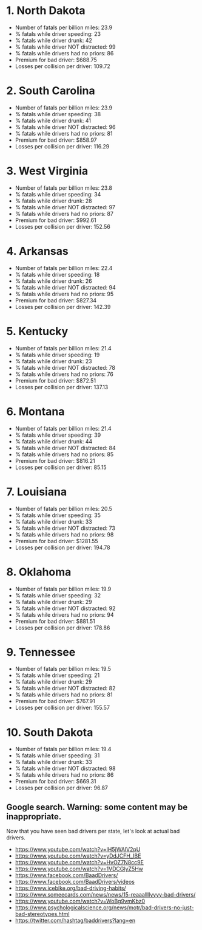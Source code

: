 # 1. North Dakota

* Number of fatals per billion miles: 23.9
* % fatals while driver speeding: 23
* % fatals while driver drunk: 42
* % fatals while driver NOT distracted: 99
* % fatals while drivers had no priors: 86
* Premium for bad driver: $688.75
* Losses per collision per driver: 109.72
# 2. South Carolina

* Number of fatals per billion miles: 23.9
* % fatals while driver speeding: 38
* % fatals while driver drunk: 41
* % fatals while driver NOT distracted: 96
* % fatals while drivers had no priors: 81
* Premium for bad driver: $858.97
* Losses per collision per driver: 116.29
# 3. West Virginia

* Number of fatals per billion miles: 23.8
* % fatals while driver speeding: 34
* % fatals while driver drunk: 28
* % fatals while driver NOT distracted: 97
* % fatals while drivers had no priors: 87
* Premium for bad driver: $992.61
* Losses per collision per driver: 152.56
# 4. Arkansas

* Number of fatals per billion miles: 22.4
* % fatals while driver speeding: 18
* % fatals while driver drunk: 26
* % fatals while driver NOT distracted: 94
* % fatals while drivers had no priors: 95
* Premium for bad driver: $827.34
* Losses per collision per driver: 142.39
# 5. Kentucky

* Number of fatals per billion miles: 21.4
* % fatals while driver speeding: 19
* % fatals while driver drunk: 23
* % fatals while driver NOT distracted: 78
* % fatals while drivers had no priors: 76
* Premium for bad driver: $872.51
* Losses per collision per driver: 137.13
# 6. Montana

* Number of fatals per billion miles: 21.4
* % fatals while driver speeding: 39
* % fatals while driver drunk: 44
* % fatals while driver NOT distracted: 84
* % fatals while drivers had no priors: 85
* Premium for bad driver: $816.21
* Losses per collision per driver: 85.15
# 7. Louisiana

* Number of fatals per billion miles: 20.5
* % fatals while driver speeding: 35
* % fatals while driver drunk: 33
* % fatals while driver NOT distracted: 73
* % fatals while drivers had no priors: 98
* Premium for bad driver: $1281.55
* Losses per collision per driver: 194.78
# 8. Oklahoma

* Number of fatals per billion miles: 19.9
* % fatals while driver speeding: 32
* % fatals while driver drunk: 29
* % fatals while driver NOT distracted: 92
* % fatals while drivers had no priors: 94
* Premium for bad driver: $881.51
* Losses per collision per driver: 178.86
# 9. Tennessee

* Number of fatals per billion miles: 19.5
* % fatals while driver speeding: 21
* % fatals while driver drunk: 29
* % fatals while driver NOT distracted: 82
* % fatals while drivers had no priors: 81
* Premium for bad driver: $767.91
* Losses per collision per driver: 155.57
# 10. South Dakota

* Number of fatals per billion miles: 19.4
* % fatals while driver speeding: 31
* % fatals while driver drunk: 33
* % fatals while driver NOT distracted: 98
* % fatals while drivers had no priors: 86
* Premium for bad driver: $669.31
* Losses per collision per driver: 96.87
## Google search. Warning: some content may be inappropriate.
Now that you have seen bad drivers per state, let's look at actual bad drivers.
* https://www.youtube.com/watch?v=IH5jWAlV2pU
* https://www.youtube.com/watch?v=yDdJCFH_IBE
* https://www.youtube.com/watch?v=HvOZ7N8cc9E
* https://www.youtube.com/watch?v=1VDCGlyZ5Hw
* https://www.facebook.com/BaadDrivers/
* https://www.facebook.com/BaadDrivers/videos
* https://www.icebike.org/bad-driving-habits/
* https://www.someecards.com/news/news/15-reaaallllyyyy-bad-drivers/
* https://www.youtube.com/watch?v=WoBg9vmKbz0
* https://www.psychologicalscience.org/news/motr/bad-drivers-no-just-bad-stereotypes.html
* https://twitter.com/hashtag/baddrivers?lang=en
